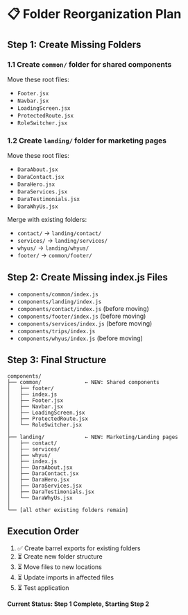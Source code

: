 # 📋 Folder Reorganization Plan

## Step 1: Create Missing Folders

### 1.1 Create `common/` folder for shared components
Move these root files:
- `Footer.jsx`
- `Navbar.jsx`
- `LoadingScreen.jsx`
- `ProtectedRoute.jsx`
- `RoleSwitcher.jsx`

### 1.2 Create `landing/` folder for marketing pages
Move these root files:
- `DaraAbout.jsx`
- `DaraContact.jsx`
- `DaraHero.jsx`
- `DaraServices.jsx`
- `DaraTestimonials.jsx`
- `DaraWhyUs.jsx`

Merge with existing folders:
- `contact/` → `landing/contact/`
- `services/` → `landing/services/`
- `whyus/` → `landing/whyus/`
- `footer/` → `common/footer/`

## Step 2: Create Missing index.js Files

- `components/common/index.js`
- `components/landing/index.js`
- `components/contact/index.js` (before moving)
- `components/footer/index.js` (before moving)
- `components/services/index.js` (before moving)
- `components/trips/index.js`
- `components/whyus/index.js` (before moving)

## Step 3: Final Structure

```
components/
├── common/              ← NEW: Shared components
│   ├── footer/
│   ├── index.js
│   ├── Footer.jsx
│   ├── Navbar.jsx
│   ├── LoadingScreen.jsx
│   ├── ProtectedRoute.jsx
│   └── RoleSwitcher.jsx
│
├── landing/             ← NEW: Marketing/Landing pages
│   ├── contact/
│   ├── services/
│   ├── whyus/
│   ├── index.js
│   ├── DaraAbout.jsx
│   ├── DaraContact.jsx
│   ├── DaraHero.jsx
│   ├── DaraServices.jsx
│   ├── DaraTestimonials.jsx
│   └── DaraWhyUs.jsx
│
└── [all other existing folders remain]
```

## Execution Order

1. ✅ Create barrel exports for existing folders
2. ⏳ Create new folder structure
3. ⏳ Move files to new locations
4. ⏳ Update imports in affected files
5. ⏳ Test application

**Current Status: Step 1 Complete, Starting Step 2**
